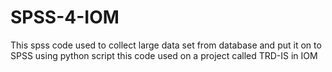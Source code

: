 # SPSS-4-IOM
This spss code used to collect large data set from database and put it on to SPSS using python script this code used on a project called TRD-IS in IOM
